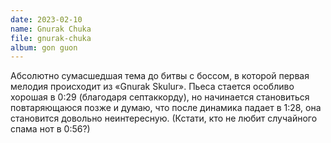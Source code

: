 ```yaml
---
date: 2023-02-10
name: Gnurak Chuka
file: gnurak-chuka
album: gon guon
---
```


Абсолютно сумасшедшая тема до битвы с боссом, в которой первая мелодия происходит из «Gnurak Skulur». Пьеса стается особливо хорошая в 0:29 (благодаря септаккорду), но начинается становиться повтаряющаюся позже и думаю, что после динамика падает в 1:28, она становится довольно неинтересную. (Кстати, кто не любит случайного спама нот в 0:56?)

